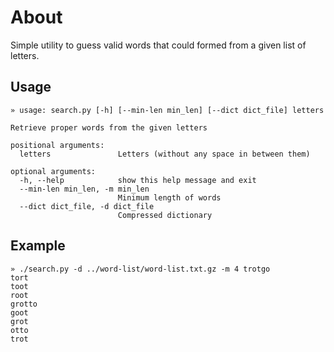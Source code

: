 # About

Simple utility to guess valid words that could formed from a given list of letters.


## Usage

```
» usage: search.py [-h] [--min-len min_len] [--dict dict_file] letters

Retrieve proper words from the given letters

positional arguments:
  letters               Letters (without any space in between them)

optional arguments:
  -h, --help            show this help message and exit
  --min-len min_len, -m min_len
                        Minimum length of words
  --dict dict_file, -d dict_file
                        Compressed dictionary
```

## Example

 ```
» ./search.py -d ../word-list/word-list.txt.gz -m 4 trotgo
tort
toot
root
grotto
goot
grot
otto
trot
```
